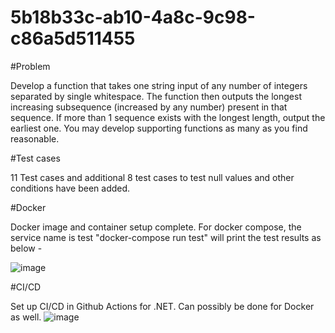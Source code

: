 # 5b18b33c-ab10-4a8c-9c98-c86a5d511455


#Problem

Develop a function that takes one string input of any number of integers separated by single whitespace. 
The function then outputs the longest increasing subsequence (increased by any number) present in that sequence. 
If more than 1 sequence exists with the longest length, output the earliest one. You may develop supporting functions as many as you find reasonable.

#Test cases

11 Test cases and additional 8 test cases to test null values and other conditions have been added.

#Docker

Docker image and container setup complete. For docker compose, the service name is test
"docker-compose run test" will print the test results as below - 

![image](https://user-images.githubusercontent.com/26281129/159384203-a9bdbf21-f74b-4a37-b193-8b2935e3fa0a.png)


#CI/CD

Set up CI/CD in Github Actions for .NET. Can possibly be done for Docker as well.
![image](https://user-images.githubusercontent.com/26281129/159384676-5cf69212-b66b-4186-8db7-24dc22c650e1.png)

